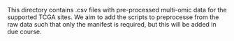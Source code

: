 This directory contains .csv files with pre-processed multi-omic data
for the supported TCGA sites. We aim to add the scripts to preprocesse 
from the raw data such that only the manifest is required, but this will 
be added in due course. 
